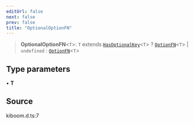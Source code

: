 ```yaml
---
editUrl: false
next: false
prev: false
title: "OptionalOptionFN"
---
```


> **OptionalOptionFN**\<`T`\>: `T` extends [`HasOptionalKey`](HasOptionalKey.md)\<`T`\> ? [`OptionFN`](OptionFN.md)\<`T`\> \| `undefined` : [`OptionFN`](OptionFN.md)\<`T`\>

## Type parameters

• **T**

## Source

kiboom.d.ts:7
